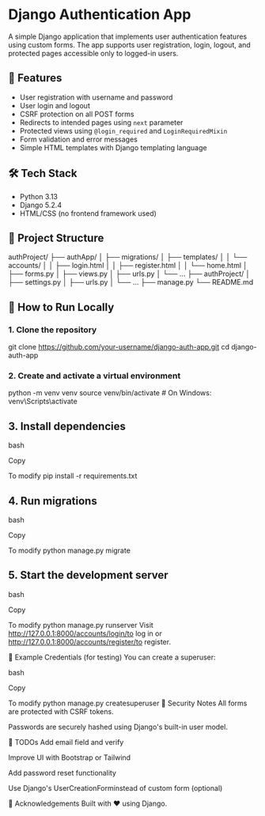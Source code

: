 # Django Authentication App

A simple Django application that implements user authentication features using custom forms. The app supports user registration, login, logout, and protected pages accessible only to logged-in users.

## 🚀 Features

- User registration with username and password
- User login and logout
- CSRF protection on all POST forms
- Redirects to intended pages using `next` parameter
- Protected views using `@login_required` and `LoginRequiredMixin`
- Form validation and error messages
- Simple HTML templates with Django templating language

## 🛠 Tech Stack

- Python 3.13
- Django 5.2.4
- HTML/CSS (no frontend framework used)

## 📁 Project Structure

authProject/
├── authApp/
│ ├── migrations/
│ ├── templates/
│ │ └── accounts/
│ │ ├── login.html
│ │ ├── register.html
│ │ └── home.html
│ ├── forms.py
│ ├── views.py
│ ├── urls.py
│ └── ...
├── authProject/
│ ├── settings.py
│ ├── urls.py
│ └── ...
├── manage.py
└── README.md


## 🧪 How to Run Locally

### 1. Clone the repository

git clone https://github.com/your-username/django-auth-app.git
cd django-auth-app

### 2. Create and activate a virtual environment

python -m venv venv
source venv/bin/activate  # On Windows: venv\Scripts\activate

## 3. Install dependencies
bash

Copy

To modify
pip install -r requirements.txt
## 4. Run migrations
bash

Copy

To modify
python manage.py migrate
## 5. Start the development server
bash

Copy

To modify
python manage.py runserver
Visit http://127.0.0.1:8000/accounts/login/to log in or http://127.0.0.1:8000/accounts/register/to register.

🧾 Example Credentials (for testing)
You can create a superuser:

bash

Copy

To modify
python manage.py createsuperuser
🔐 Security Notes
All forms are protected with CSRF tokens.

Passwords are securely hashed using Django's built-in user model.

📌 TODOs
Add email field and verify

Improve UI with Bootstrap or Tailwind

Add password reset functionality

Use Django's UserCreationForminstead of custom form (optional)

🙌 Acknowledgements
Built with ❤️ using Django.
